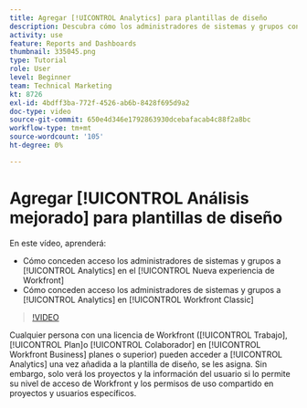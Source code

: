 ```yaml
---
title: Agregar [!UICONTROL Analytics] para plantillas de diseño
description: Descubra cómo los administradores de sistemas y grupos conceden acceso a Analytics.
activity: use
feature: Reports and Dashboards
thumbnail: 335045.png
type: Tutorial
role: User
level: Beginner
team: Technical Marketing
kt: 8726
exl-id: 4bdff3ba-772f-4526-ab6b-8428f695d9a2
doc-type: video
source-git-commit: 650e4d346e1792863930dcebafacab4c88f2a8bc
workflow-type: tm+mt
source-wordcount: '105'
ht-degree: 0%

---
```


# Agregar [!UICONTROL Análisis mejorado] para plantillas de diseño

En este vídeo, aprenderá:

* Cómo conceden acceso los administradores de sistemas y grupos a [!UICONTROL Analytics] en el [!UICONTROL Nueva experiencia de Workfront]
* Cómo conceden acceso los administradores de sistemas y grupos a [!UICONTROL Analytics] en [!UICONTROL Workfront Classic]

>[!VIDEO](https://video.tv.adobe.com/v/335045/?quality=12&learn=on)

Cualquier persona con una licencia de Workfront ([!UICONTROL Trabajo], [!UICONTROL Plan]o [!UICONTROL Colaborador] en [!UICONTROL Workfront Business] planes o superior) pueden acceder a [!UICONTROL Analytics] una vez añadida a la plantilla de diseño, se les asigna. Sin embargo, solo verá los proyectos y la información del usuario si lo permite su nivel de acceso de Workfront y los permisos de uso compartido en proyectos y usuarios específicos.
